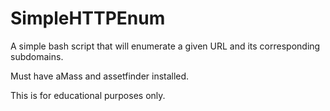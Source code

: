 # SimpleHTTPEnum
A simple bash script that will enumerate a given URL and its corresponding subdomains.

Must have aMass and assetfinder installed.

This is for educational purposes only.
